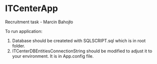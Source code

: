 # ITCenterApp
Recruitment task - Marcin Bahojło

To run application:
1) Database should be createted with SQLSCRIPT.sql which is in root folder.
2) ITCenterDBEntitiesConnectionString should be modified to adjust it to your environment. It is in App.config file.

